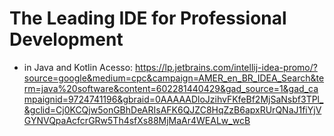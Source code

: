 # The Leading IDE for Professional Development
- in Java and Kotlin
Acesso: https://lp.jetbrains.com/intellij-idea-promo/?source=google&medium=cpc&campaign=AMER_en_BR_IDEA_Search&term=java%20software&content=602281440429&gad_source=1&gad_campaignid=9724741196&gbraid=0AAAAADloJzihvFKfeBf2MjSaNsbf3TPl_&gclid=Cj0KCQjw5onGBhDeARIsAFK6QJZC8HqZzB6apxRUrQNaJ1fiYjVGYNVQpaAcfcrGRw5Th4sfXs88MjMaAr4WEALw_wcB
